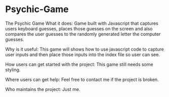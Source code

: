 # Psychic-Game
The Psychic Game
What it does: 
  Game built with Javascript that captures users keyboard guesses, places those guesses on the screen and also compares the user guesses to the randomly generated letter the computer guesses.

Why is it useful:
  This game will shows how to use javascript code to capture user inputs and then place those inputs into the index file so user can see.
  
How users can get started with the project:
    This game still needs some styling.
    
 Where users can get help:
  Feel free to contact me if the project is broken.
  
  Who maintains the project:
    Just me.
    
    
  
